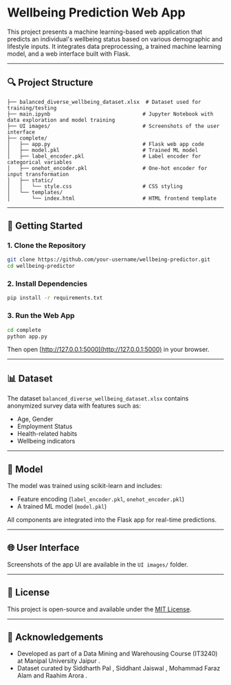 # Wellbeing Prediction Web App

This project presents a machine learning-based web application that predicts an individual's wellbeing status based on various demographic and lifestyle inputs. It integrates data preprocessing, a trained machine learning model, and a web interface built with Flask.

---

## 🔍 Project Structure

```
├── balanced_diverse_wellbeing_dataset.xlsx  # Dataset used for training/testing
├── main.ipynb                              # Jupyter Notebook with data exploration and model training
├── UI images/                              # Screenshots of the user interface
├── complete/
│   ├── app.py                              # Flask web app code
│   ├── model.pkl                           # Trained ML model
│   ├── label_encoder.pkl                   # Label encoder for categorical variables
│   ├── onehot_encoder.pkl                  # One-hot encoder for input transformation
│   ├── static/
│   │   └── style.css                       # CSS styling
│   └── templates/
│       └── index.html                      # HTML frontend template
```

---

## 🚀 Getting Started

### 1. Clone the Repository

```bash
git clone https://github.com/your-username/wellbeing-predictor.git
cd wellbeing-predictor
```

### 2. Install Dependencies

```bash
pip install -r requirements.txt
```

### 3. Run the Web App

```bash
cd complete
python app.py
```

Then open [http://127.0.0.1:5000](http://127.0.0.1:5000) in your browser.

---

## 📊 Dataset

The dataset `balanced_diverse_wellbeing_dataset.xlsx` contains anonymized survey data with features such as:

- Age, Gender
- Employment Status
- Health-related habits
- Wellbeing indicators

---

## 🧠 Model

The model was trained using scikit-learn and includes:

- Feature encoding (`label_encoder.pkl`, `onehot_encoder.pkl`)
- A trained ML model (`model.pkl`)

All components are integrated into the Flask app for real-time predictions.

---

## 🌐 User Interface

Screenshots of the app UI are available in the `UI images/` folder.

---

## 📄 License

This project is open-source and available under the [MIT License](LICENSE).

---

## 🙌 Acknowledgements

- Developed as part of a Data Mining and Warehousing Course (IT3240) at Manipal University Jaipur .
- Dataset curated by Siddharth Pal , Siddhant Jaiswal , Mohammad Faraz Alam and Raahim Arora .
